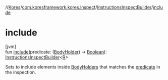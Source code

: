 //[Kores](../../../index.md)/[com.koresframework.kores.inspect](../index.md)/[InstructionsInspectBuilder](index.md)/[include](include.md)

# include

[jvm]\
fun [include](include.md)(predicate: ([BodyHolder](../../com.koresframework.kores.base/-body-holder/index.md)) -> [Boolean](https://kotlinlang.org/api/latest/jvm/stdlib/kotlin/-boolean/index.html)): [InstructionsInspectBuilder](index.md)<[R](index.md)>

Sets to include elements inside [BodyHolders](../../com.koresframework.kores.base/-body-holder/index.md) that matches the [predicate](include.md) in the inspection.
